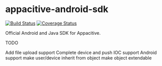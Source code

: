 appacitive-android-sdk
======================

[![Build Status](https://travis-ci.org/appacitive/appacitive-android-sdk.png?branch=master)](https://travis-ci.org/appacitive/appacitive-android-sdk) [![Coverage Status](https://coveralls.io/repos/appacitive/appacitive-android-sdk/badge.png)](https://coveralls.io/r/appacitive/appacitive-android-sdk)


Official Android and Java SDK for Appacitive.



TODO

Add file upload support
Complete device and push
IOC support
Android support
make user/device inherit from object
make object extendable